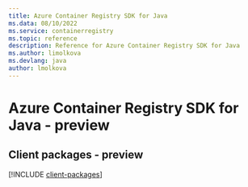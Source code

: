 ```yaml
---
title: Azure Container Registry SDK for Java
ms.data: 08/10/2022
ms.service: containerregistry
ms.topic: reference
description: Reference for Azure Container Registry SDK for Java
ms.author: limolkova
ms.devlang: java
author: lmolkova
---
```

# Azure Container Registry SDK for Java - preview

## Client packages - preview
[!INCLUDE [client-packages](container-registry-client-index.md)]